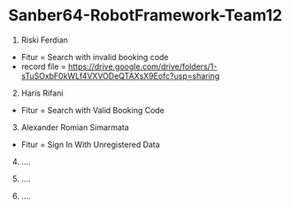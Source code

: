 # Sanber64-RobotFramework-Team12

1. Riski Ferdian

- Fitur = Search with invalid booking code
- record file = https://drive.google.com/drive/folders/1-sTuSOxbF0kWLf4VXVODeQTAXsX9Eofc?usp=sharing

2. Haris Rifani
- Fitur = Search with Valid Booking Code

3. Alexander Romian Simarmata
- Fitur = Sign In With Unregistered Data

4. ....

5. ....

6. ....
